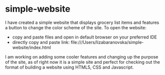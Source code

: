 # simple-website
I have created a simple website that displays grocery list items and features a button to change the color scheme of the site.
To open the website:
  - copy and paste files and open in default browser on your preferred IDE
  - directly copy and paste link: file:///Users/lizabaranovska/simple-website/index.html

I am working on adding some cooler features and changing up the purpose of the site, as of right now it is a simple site and perfect for checking out the format of building a website using HTML5, CSS and Javascript.
